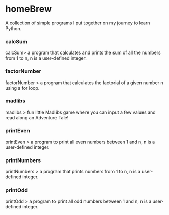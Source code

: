 # homeBrew
A collection of simple programs I put together on my journey to learn Python.


### calcSum
calcSum> a program that calculates and prints the sum of all the numbers from 1 to n, n is a user-defined integer.
### factorNumber
factorNumber > a program that calculates the factorial of a given number n using a for loop.
### madlibs
madlibs > fun little Madlibs game where you can input a few values and read along an Adventure Tale!
### printEven
printEven > a program to print all even numbers between 1 and n, n is a user-defined integer.
### printNumbers
printNumbers > a program that prints numbers from 1 to n, n is a user-defined integer.
### printOdd
printOdd > a program to print all odd numbers between 1 and n, n is a user-defined integer.

